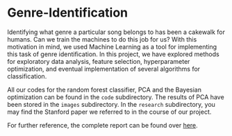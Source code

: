 # Genre-Identification


Identifying what genre a particular song belongs to has been a cakewalk for humans. Can we train the machines to do this job for us? With this motivation in mind, we used Machine Learning as a tool for implementing this task of genre identification. In this project, we have explored methods for exploratory data analysis, feature selection, hyperparameter optimization, and eventual implementation of several algorithms for classification.

All our codes for the random forest classifier, PCA and the Bayesian optimization can be found in the `code` subdirectory. The results of PCA have been stored in the `images` subdirectory. In the `research` subdirectory, you may find the Stanford paper we referred to in the course of our project.

For further reference, the complete report can be found over [here][1].

[1]: https://arunabh98.github.io/reports/genre_identification.pdf
